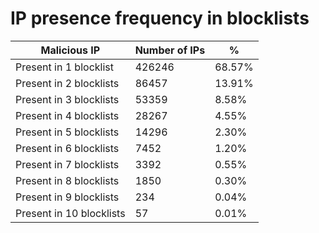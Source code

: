 # IP presence frequency in blocklists
| Malicious IP | Number of IPs | % |
|----|----|----|
| Present in 1 blocklist | 426246 | 68.57% |
| Present in 2 blocklists | 86457 | 13.91% |
| Present in 3 blocklists | 53359 | 8.58% |
| Present in 4 blocklists | 28267 | 4.55% |
| Present in 5 blocklists | 14296 | 2.30% |
| Present in 6 blocklists | 7452 | 1.20% |
| Present in 7 blocklists | 3392 | 0.55% |
| Present in 8 blocklists | 1850 | 0.30% |
| Present in 9 blocklists | 234 | 0.04% |
| Present in 10 blocklists | 57 | 0.01% |
